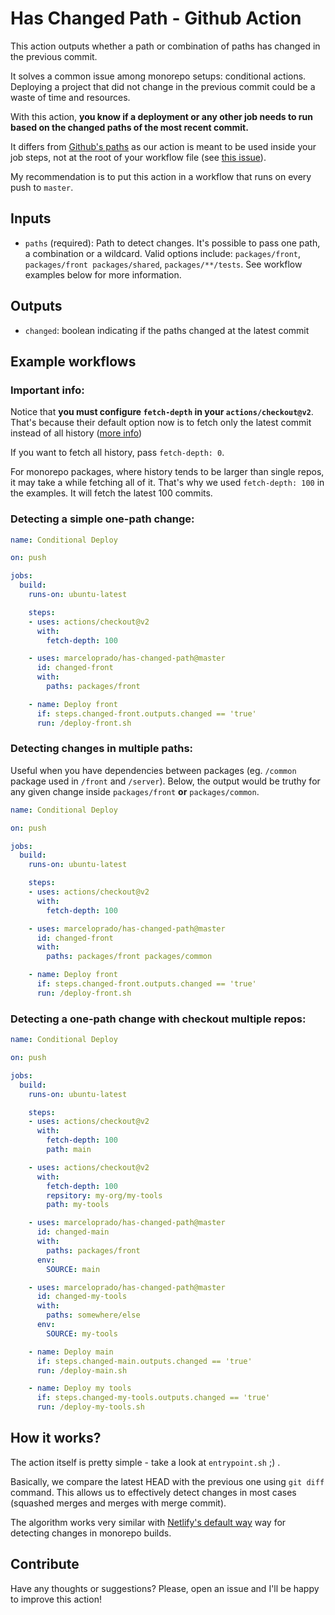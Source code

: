 # Has Changed Path - Github Action

This action outputs whether a path or combination of paths has changed in the previous commit.

It solves a common issue among monorepo setups: conditional actions. Deploying a project that did not change in the previous commit could be a waste of time and resources.

With this action, **you know if a deployment or any other job needs to run based on the changed paths of the most recent commit.**

It differs from [Github's paths](https://help.github.com/en/actions/automating-your-workflow-with-github-actions/workflow-syntax-for-github-actions#onpushpull_requestpaths) as our action is meant to be used inside your job steps, not at the root of your workflow file (see [this issue](https://github.community/t5/GitHub-Actions/Path-filtering-for-jobs-and-steps/td-p/33617)).

My recommendation is to put this action in a workflow that runs on every push to `master`.

## Inputs

- `paths` (required): Path to detect changes. It's possible to pass one path, a combination or a wildcard. Valid options include: `packages/front`, `packages/front packages/shared`, `packages/**/tests`. See workflow examples below for more information.

## Outputs

- `changed`: boolean indicating if the paths changed at the latest commit

## Example workflows

### Important info:

Notice that **you must configure `fetch-depth` in your `actions/checkout@v2`**. That's because their default option now is to fetch only the latest commit instead of all history ([more info](https://github.com/actions/checkout))

If you want to fetch all history, pass `fetch-depth: 0`.

For monorepo packages, where history tends to be larger than single repos, it may take a while fetching all of it. That's why we used `fetch-depth: 100` in the examples. It will fetch the latest 100 commits.

### Detecting a simple one-path change:

```yaml
name: Conditional Deploy

on: push

jobs:
  build:
    runs-on: ubuntu-latest

    steps:
    - uses: actions/checkout@v2
      with:
        fetch-depth: 100

    - uses: marceloprado/has-changed-path@master
      id: changed-front
      with:
        paths: packages/front

    - name: Deploy front
      if: steps.changed-front.outputs.changed == 'true'
      run: /deploy-front.sh
```

### Detecting changes in multiple paths:

Useful when you have dependencies between packages (eg. `/common` package used in `/front` and `/server`).
Below, the output would be truthy for any given change inside `packages/front` **or** `packages/common`.

```yaml
name: Conditional Deploy

on: push

jobs:
  build:
    runs-on: ubuntu-latest

    steps:
    - uses: actions/checkout@v2
      with:
        fetch-depth: 100

    - uses: marceloprado/has-changed-path@master
      id: changed-front
      with:
        paths: packages/front packages/common

    - name: Deploy front
      if: steps.changed-front.outputs.changed == 'true'
      run: /deploy-front.sh
```

### Detecting a one-path change with checkout multiple repos:

```yaml
name: Conditional Deploy

on: push

jobs:
  build:
    runs-on: ubuntu-latest

    steps:
    - uses: actions/checkout@v2
      with:
        fetch-depth: 100
        path: main

    - uses: actions/checkout@v2
      with:
        fetch-depth: 100
        repsitory: my-org/my-tools
        path: my-tools

    - uses: marceloprado/has-changed-path@master
      id: changed-main
      with:
        paths: packages/front
      env:
        SOURCE: main

    - uses: marceloprado/has-changed-path@master
      id: changed-my-tools
      with:
        paths: somewhere/else
      env:
        SOURCE: my-tools

    - name: Deploy main
      if: steps.changed-main.outputs.changed == 'true'
      run: /deploy-main.sh

    - name: Deploy my tools
      if: steps.changed-my-tools.outputs.changed == 'true'
      run: /deploy-my-tools.sh
```

## How it works?

The action itself is pretty simple - take a look at `entrypoint.sh` ;) .

Basically, we compare the latest HEAD with the previous one using `git diff` command. This allows us to effectively detect changes in most cases (squashed merges and merges with merge commit).

The algorithm works very similar with [Netlify's default way](https://community.netlify.com/t/monorepo-and-long-builds/7234/2) way for detecting changes in monorepo builds.

## Contribute

Have any thoughts or suggestions? Please, open an issue and I'll be happy to improve this action!
